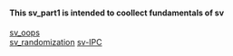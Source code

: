 #### This sv_part1 is intended to coollect fundamentals of sv



[sv_oops](https://github.com/visionvlsi/sv_part1/tree/main/sv_oops)
<br/>
[sv_randomization](https://github.com/visionvlsi/sv_part1/tree/main/sv_randomization)
<be/>
[sv-IPC](https://github.com/visionvlsi/sv_part1/tree/main/sv_IPC)
